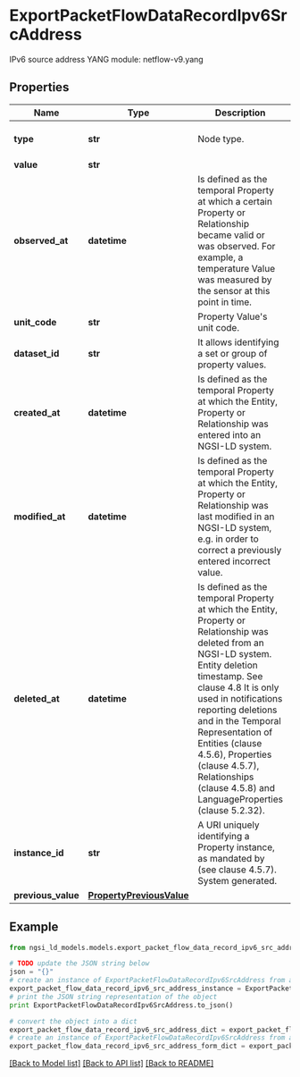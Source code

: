 # ExportPacketFlowDataRecordIpv6SrcAddress

IPv6 source address  YANG module: netflow-v9.yang 

## Properties

Name | Type | Description | Notes
------------ | ------------- | ------------- | -------------
**type** | **str** | Node type.  | [optional] [default to 'Property']
**value** | **str** |  | 
**observed_at** | **datetime** | Is defined as the temporal Property at which a certain Property or Relationship became valid or was observed. For example, a temperature Value was measured by the sensor at this point in time.  | [optional] 
**unit_code** | **str** | Property Value&#39;s unit code.  | [optional] 
**dataset_id** | **str** | It allows identifying a set or group of property values.  | [optional] 
**created_at** | **datetime** | Is defined as the temporal Property at which the Entity, Property or Relationship was entered into an NGSI-LD system.  | [optional] [readonly] 
**modified_at** | **datetime** | Is defined as the temporal Property at which the Entity, Property or Relationship was last modified in an NGSI-LD system, e.g. in order to correct a previously entered incorrect value.  | [optional] [readonly] 
**deleted_at** | **datetime** | Is defined as the temporal Property at which the Entity, Property or Relationship was deleted from an NGSI-LD system.  Entity deletion timestamp. See clause 4.8 It is only used in notifications reporting deletions and in the Temporal Representation of Entities (clause 4.5.6), Properties (clause 4.5.7), Relationships (clause 4.5.8) and LanguageProperties (clause 5.2.32).  | [optional] [readonly] 
**instance_id** | **str** | A URI uniquely identifying a Property instance, as mandated by (see clause 4.5.7). System generated.  | [optional] [readonly] 
**previous_value** | [**PropertyPreviousValue**](PropertyPreviousValue.md) |  | [optional] 

## Example

```python
from ngsi_ld_models.models.export_packet_flow_data_record_ipv6_src_address import ExportPacketFlowDataRecordIpv6SrcAddress

# TODO update the JSON string below
json = "{}"
# create an instance of ExportPacketFlowDataRecordIpv6SrcAddress from a JSON string
export_packet_flow_data_record_ipv6_src_address_instance = ExportPacketFlowDataRecordIpv6SrcAddress.from_json(json)
# print the JSON string representation of the object
print ExportPacketFlowDataRecordIpv6SrcAddress.to_json()

# convert the object into a dict
export_packet_flow_data_record_ipv6_src_address_dict = export_packet_flow_data_record_ipv6_src_address_instance.to_dict()
# create an instance of ExportPacketFlowDataRecordIpv6SrcAddress from a dict
export_packet_flow_data_record_ipv6_src_address_form_dict = export_packet_flow_data_record_ipv6_src_address.from_dict(export_packet_flow_data_record_ipv6_src_address_dict)
```
[[Back to Model list]](../README.md#documentation-for-models) [[Back to API list]](../README.md#documentation-for-api-endpoints) [[Back to README]](../README.md)


